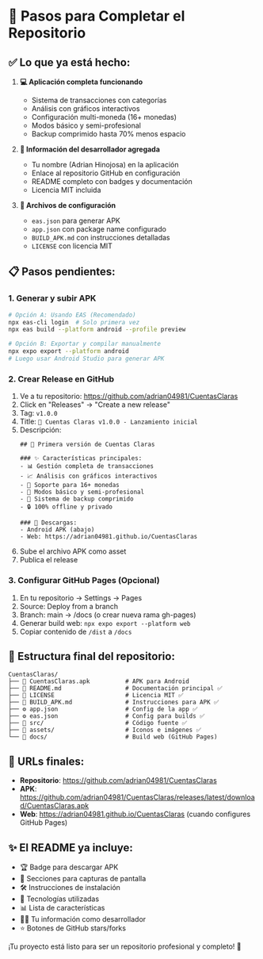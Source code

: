 # 🚀 Pasos para Completar el Repositorio

## ✅ Lo que ya está hecho:

1. **💻 Aplicación completa funcionando**
   - Sistema de transacciones con categorías
   - Análisis con gráficos interactivos
   - Configuración multi-moneda (16+ monedas)
   - Modos básico y semi-profesional
   - Backup comprimido hasta 70% menos espacio

2. **📱 Información del desarrollador agregada**
   - Tu nombre (Adrian Hinojosa) en la aplicación
   - Enlace al repositorio GitHub en configuración
   - README completo con badges y documentación
   - Licencia MIT incluida

3. **📄 Archivos de configuración**
   - `eas.json` para generar APK
   - `app.json` con package name configurado
   - `BUILD_APK.md` con instrucciones detalladas
   - `LICENSE` con licencia MIT

## 📋 Pasos pendientes:

### 1. **Generar y subir APK**

```bash
# Opción A: Usando EAS (Recomendado)
npx eas-cli login  # Solo primera vez
npx eas build --platform android --profile preview

# Opción B: Exportar y compilar manualmente
npx expo export --platform android
# Luego usar Android Studio para generar APK
```

### 2. **Crear Release en GitHub**

1. Ve a tu repositorio: https://github.com/adrian04981/CuentasClaras
2. Click en "Releases" → "Create a new release"
3. Tag: `v1.0.0`
4. Title: `🚀 Cuentas Claras v1.0.0 - Lanzamiento inicial`
5. Descripción:
   ```
   ## 🎉 Primera versión de Cuentas Claras
   
   ### ✨ Características principales:
   - 📊 Gestión completa de transacciones
   - 📈 Análisis con gráficos interactivos  
   - 💱 Soporte para 16+ monedas
   - 🎯 Modos básico y semi-profesional
   - 💾 Sistema de backup comprimido
   - 🔒 100% offline y privado
   
   ### 📱 Descargas:
   - Android APK (abajo)
   - Web: https://adrian04981.github.io/CuentasClaras
   ```
6. Sube el archivo APK como asset
7. Publica el release

### 3. **Configurar GitHub Pages (Opcional)**

1. En tu repositorio → Settings → Pages
2. Source: Deploy from a branch
3. Branch: main → /docs (o crear nueva rama gh-pages)
4. Generar build web: `npx expo export --platform web`
5. Copiar contenido de `/dist` a `/docs`

## 📁 Estructura final del repositorio:

```
CuentasClaras/
├── 📱 CuentasClaras.apk          # APK para Android
├── 📄 README.md                  # Documentación principal ✅
├── 📄 LICENSE                    # Licencia MIT ✅
├── 📄 BUILD_APK.md               # Instrucciones para APK ✅
├── ⚙️ app.json                   # Config de la app ✅
├── ⚙️ eas.json                   # Config para builds ✅
├── 📂 src/                       # Código fuente ✅
├── 📂 assets/                    # Iconos e imágenes ✅
└── 📂 docs/                      # Build web (GitHub Pages)
```

## 🎯 URLs finales:

- **Repositorio**: https://github.com/adrian04981/CuentasClaras
- **APK**: https://github.com/adrian04981/CuentasClaras/releases/latest/download/CuentasClaras.apk
- **Web**: https://adrian04981.github.io/CuentasClaras (cuando configures GitHub Pages)

## ✨ El README ya incluye:

- 🏆 Badge para descargar APK
- 📸 Secciones para capturas de pantalla
- 🛠️ Instrucciones de instalación
- 🎨 Tecnologías utilizadas
- 📊 Lista de características
- 👨‍💻 Tu información como desarrollador
- ⭐ Botones de GitHub stars/forks

¡Tu proyecto está listo para ser un repositorio profesional y completo! 🚀
